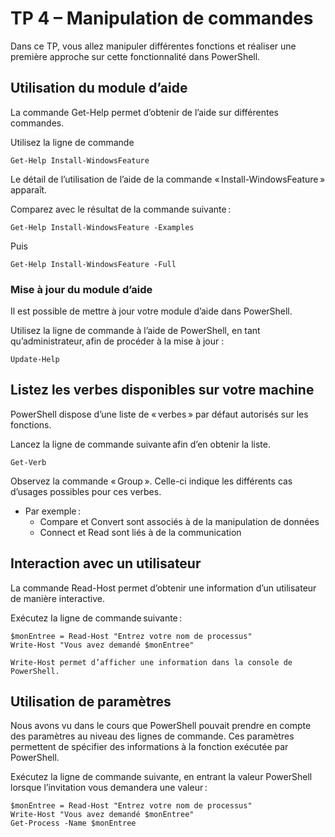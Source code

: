 # TP 4 – Manipulation de commandes 

Dans ce TP, vous allez manipuler différentes fonctions et réaliser une première approche sur cette fonctionnalité dans PowerShell. 

## Utilisation du module d’aide 

La commande Get-Help permet d’obtenir de l’aide sur différentes commandes. 

Utilisez la ligne de commande  

```
Get-Help Install-WindowsFeature 
```

Le détail de l’utilisation de l’aide de la commande « Install-WindowsFeature » apparaît. 

Comparez avec le résultat de la commande suivante : 

```
Get-Help Install-WindowsFeature -Examples 
```

Puis  

```
Get-Help Install-WindowsFeature -Full
```

### Mise à jour du module d’aide 

Il est possible de mettre à jour votre module d’aide dans PowerShell. 

Utilisez la ligne de commande à l’aide de PowerShell, en tant qu’administrateur, afin de procéder à la mise à jour : 

```
Update-Help 
```

## Listez les verbes disponibles sur votre machine 

PowerShell dispose d’une liste de « verbes » par défaut autorisés sur les fonctions. 

Lancez la ligne de commande suivante afin d’en obtenir la liste. 

```
Get-Verb 
```

Observez la commande « Group ». Celle-ci indique les différents cas d’usages possibles pour ces verbes. 

* Par exemple : 
  * Compare et Convert sont associés à de la manipulation de données 
  * Connect et Read sont liés à de la communication 

 

## Interaction avec un utilisateur 

La commande Read-Host permet d’obtenir une information d’un utilisateur de manière interactive. 

Exécutez la ligne de commande suivante : 

```
$monEntree = Read-Host "Entrez votre nom de processus" 
Write-Host "Vous avez demandé $monEntree" 

Write-Host permet d’afficher une information dans la console de PowerShell. 
```
 

## Utilisation de paramètres 

Nous avons vu dans le cours que PowerShell pouvait prendre en compte des paramètres au niveau des lignes de commande. Ces paramètres permettent de spécifier des informations à la fonction exécutée par PowerShell. 

Exécutez la ligne de commande suivante, en entrant la valeur PowerShell lorsque l’invitation vous demandera une valeur : 

```
$monEntree = Read-Host "Entrez votre nom de processus" 
Write-Host "Vous avez demandé $monEntree" 
Get-Process -Name $monEntree
```
